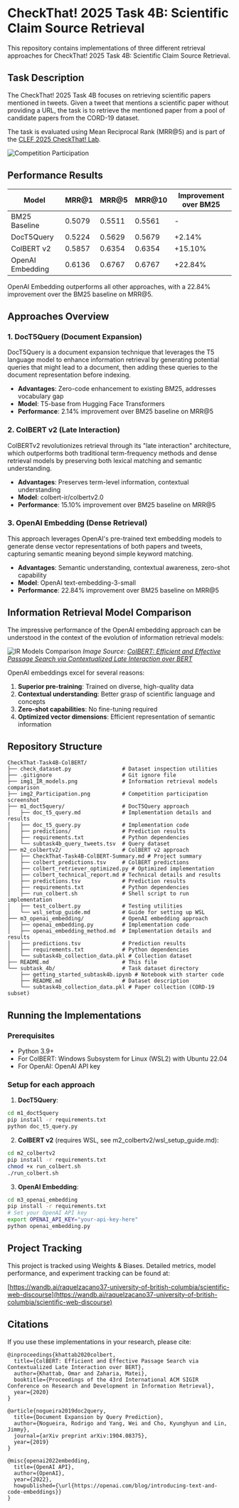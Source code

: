 # CheckThat! 2025 Task 4B: Scientific Claim Source Retrieval

This repository contains implementations of three different retrieval approaches for CheckThat! 2025 Task 4B: Scientific Claim Source Retrieval.

## Task Description

The CheckThat! 2025 Task 4B focuses on retrieving scientific papers mentioned in tweets. Given a tweet that mentions a scientific paper without providing a URL, the task is to retrieve the mentioned paper from a pool of candidate papers from the CORD-19 dataset.

The task is evaluated using Mean Reciprocal Rank (MRR@5) and is part of the [CLEF 2025 CheckThat! Lab](https://checkthat.gitlab.io/clef2025/task4/).

![Competition Participation](img2_Participation.png)

## Performance Results

| Model                     | MRR@1    | MRR@5    | MRR@10   | Improvement over BM25 |
|---------------------------|----------|----------|----------|----------------------|
| BM25 Baseline             | 0.5079   | 0.5511   | 0.5561   | -                    |
| DocT5Query                | 0.5224   | 0.5629   | 0.5679   | +2.14%               |
| ColBERT v2                | 0.5857   | 0.6354   | 0.6354   | +15.10%              |
| OpenAI Embedding          | 0.6136   | 0.6767   | 0.6767   | +22.84%              |

OpenAI Embedding outperforms all other approaches, with a 22.84% improvement over the BM25 baseline on MRR@5.

## Approaches Overview

### 1. DocT5Query (Document Expansion)

DocT5Query is a document expansion technique that leverages the T5 language model to enhance information retrieval by generating potential queries that might lead to a document, then adding these queries to the document representation before indexing.

- **Advantages**: Zero-code enhancement to existing BM25, addresses vocabulary gap
- **Model**: T5-base from Hugging Face Transformers
- **Performance**: 2.14% improvement over BM25 baseline on MRR@5

### 2. ColBERT v2 (Late Interaction)

ColBERTv2 revolutionizes retrieval through its "late interaction" architecture, which outperforms both traditional term-frequency methods and dense retrieval models by preserving both lexical matching and semantic understanding.

- **Advantages**: Preserves term-level information, contextual understanding
- **Model**: colbert-ir/colbertv2.0
- **Performance**: 15.10% improvement over BM25 baseline on MRR@5

### 3. OpenAI Embedding (Dense Retrieval)

This approach leverages OpenAI's pre-trained text embedding models to generate dense vector representations of both papers and tweets, capturing semantic meaning beyond simple keyword matching.

- **Advantages**: Semantic understanding, contextual awareness, zero-shot capability
- **Model**: OpenAI text-embedding-3-small
- **Performance**: 22.84% improvement over BM25 baseline on MRR@5

## Information Retrieval Model Comparison

The impressive performance of the OpenAI embedding approach can be understood in the context of the evolution of information retrieval models:

![IR Models Comparison](img1_IR_models.png)
*Image Source: [ColBERT: Efficient and Effective Passage Search via Contextualized Late Interaction over BERT](https://dl.acm.org/doi/pdf/10.1145/3397271.3401075)*

OpenAI embeddings excel for several reasons:
1. **Superior pre-training**: Trained on diverse, high-quality data
2. **Contextual understanding**: Better grasp of scientific language and concepts
3. **Zero-shot capabilities**: No fine-tuning required
4. **Optimized vector dimensions**: Efficient representation of semantic information

## Repository Structure

```
CheckThat-Task4B-ColBERT/
├── check_dataset.py                # Dataset inspection utilities
├── .gitignore                      # Git ignore file
├── img1_IR_models.png              # Information retrieval models comparison
├── img2_Participation.png          # Competition participation screenshot
├── m1_doct5query/                  # DocT5Query approach
│   ├── doc_t5_query.md             # Implementation details and results
│   ├── doc_t5_query.py             # Implementation code
│   ├── predictions/                # Prediction results
│   ├── requirements.txt            # Python dependencies
│   └── subtask4b_query_tweets.tsv  # Query dataset
├── m2_colbertv2/                   # ColBERT v2 approach
│   ├── CheckThat-Task4B-ColBERT-Summary.md # Project summary
│   ├── colbert_predictions.tsv     # ColBERT predictions
│   ├── colbert_retriever_optimized.py # Optimized implementation
│   ├── colbert_technical_report.md # Technical details and results
│   ├── predictions.tsv             # Prediction results
│   ├── requirements.txt            # Python dependencies
│   ├── run_colbert.sh              # Shell script to run implementation
│   ├── test_colbert.py             # Testing utilities
│   └── wsl_setup_guide.md          # Guide for setting up WSL
├── m3_openai_embedding/            # OpenAI embedding approach
│   ├── openai_embedding.py         # Implementation code
│   ├── openai_embedding_method.md  # Implementation details and results
│   ├── predictions.tsv             # Prediction results
│   ├── requirements.txt            # Python dependencies
│   └── subtask4b_collection_data.pkl # Collection dataset
├── README.md                       # This file
└── subtask_4b/                     # Task dataset directory
    ├── getting_started_subtask4b.ipynb # Notebook with starter code
    ├── README.md                   # Dataset description
    └── subtask4b_collection_data.pkl # Paper collection (CORD-19 subset)
```

## Running the Implementations

### Prerequisites

- Python 3.9+
- For ColBERT: Windows Subsystem for Linux (WSL2) with Ubuntu 22.04
- For OpenAI: OpenAI API key

### Setup for each approach

1. **DocT5Query**:
```bash
cd m1_doct5query
pip install -r requirements.txt
python doc_t5_query.py
```

2. **ColBERT v2** (requires WSL, see m2_colbertv2/wsl_setup_guide.md):
```bash
cd m2_colbertv2
pip install -r requirements.txt
chmod +x run_colbert.sh
./run_colbert.sh
```

3. **OpenAI Embedding**:
```bash
cd m3_openai_embedding
pip install -r requirements.txt
# Set your OpenAI API key
export OPENAI_API_KEY="your-api-key-here"
python openai_embedding.py
```

## Project Tracking

This project is tracked using Weights & Biases. Detailed metrics, model performance, and experiment tracking can be found at:

[https://wandb.ai/raquelzacano37-university-of-british-columbia/scientific-web-discourse](https://wandb.ai/raquelzacano37-university-of-british-columbia/scientific-web-discourse)

## Citations

If you use these implementations in your research, please cite:

```
@inproceedings{khattab2020colbert,
  title={ColBERT: Efficient and Effective Passage Search via Contextualized Late Interaction over BERT},
  author={Khattab, Omar and Zaharia, Matei},
  booktitle={Proceedings of the 43rd International ACM SIGIR Conference on Research and Development in Information Retrieval},
  year={2020}
}

@article{nogueira2019doc2query,
  title={Document Expansion by Query Prediction},
  author={Nogueira, Rodrigo and Yang, Wei and Cho, Kyunghyun and Lin, Jimmy},
  journal={arXiv preprint arXiv:1904.08375},
  year={2019}
}

@misc{openai2022embedding,
  title={OpenAI API},
  author={OpenAI},
  year={2022},
  howpublished={\url{https://openai.com/blog/introducing-text-and-code-embeddings}}
}
``` 